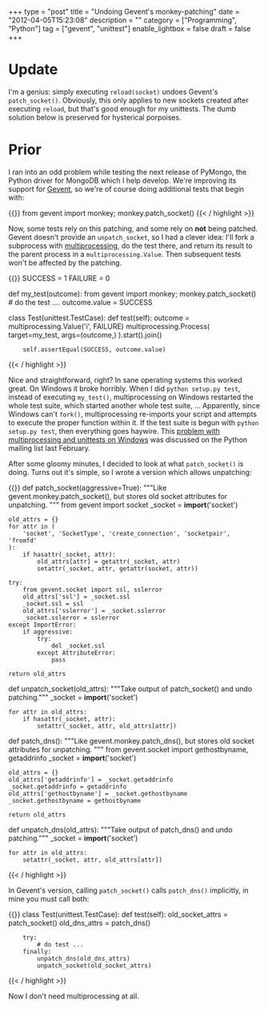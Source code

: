+++
type = "post"
title = "Undoing Gevent's monkey-patching"
date = "2012-04-05T15:23:08"
description = ""
category = ["Programming", "Python"]
tag = ["gevent", "unittest"]
enable_lightbox = false
draft = false
+++

<h1 id="update">Update</h1>
<p>I'm a genius: simply executing <code>reload(socket)</code> undoes Gevent's
<code>patch_socket()</code>. Obviously, this only applies to new sockets created
after executing <code>reload</code>, but that's good enough for my unittests. The
dumb solution below is preserved for hysterical porpoises.</p>
<h1 id="prior">Prior</h1>
<p>I ran into an odd problem while testing the next release of PyMongo, the
Python driver for MongoDB which I help develop. We're improving its
support for <a href="http://www.gevent.org/">Gevent</a>, so we're of course doing
additional tests that begin with:</p>

{{<highlight python3>}}
from gevent import monkey; monkey.patch_socket()
{{< / highlight >}}

<p>Now, some tests rely on this patching, and some rely on <strong>not</strong> being
patched. Gevent doesn't provide an <code>unpatch_socket</code>, so I had a clever
idea: I'll fork a subprocess with
<a href="http://docs.python.org/library/multiprocessing.html">multiprocessing</a>,
do the test there, and return its result to the parent process in a
<code>multiprocessing.Value</code>. Then subsequent tests won't be affected by the
patching.</p>

{{<highlight python3>}}
SUCCESS = 1
FAILURE = 0

def my_test(outcome):
    from gevent import monkey; monkey.patch_socket()
    # do the test ....
    outcome.value = SUCCESS

class Test(unittest.TestCase):
    def test(self):
        outcome = multiprocessing.Value('i', FAILURE)
        multiprocessing.Process(
            target=my_test,
            args=(outcome,)
        ).start().join()

        self.assertEqual(SUCCESS, outcome.value)
{{< / highlight >}}

<p>Nice and straightforward, right? In sane operating systems this worked
great. On Windows it broke horribly. When I did <code>python setup.py test</code>,
instead of executing <code>my_test()</code>, multiprocessing on Windows restarted
the whole test suite, which started another whole test suite, ...
Apparently, since Windows can't <code>fork()</code>, multiprocessing re-imports
your script and attempts to execute the proper function within it. If
the test suite is begun with <code>python setup.py test</code>, then everything
goes haywire. This <a href="http://mail.python.org/pipermail/python-list/2011-February/1266451.html">problem with multiprocessing and unittests on
Windows</a>
was discussed on the Python mailing list last February.</p>
<p>After some gloomy minutes, I decided to look at what <code>patch_socket()</code> is
doing. Turns out it's simple, so I wrote a version which allows
unpatching:</p>

{{<highlight python3>}}
def patch_socket(aggressive=True):
    """Like gevent.monkey.patch_socket(), but stores old socket attributes
    for unpatching.
    """
    from gevent import socket
    _socket = __import__('socket')

    old_attrs = {}
    for attr in (
        'socket', 'SocketType', 'create_connection', 'socketpair', 'fromfd'
    ):
        if hasattr(_socket, attr):
            old_attrs[attr] = getattr(_socket, attr)
            setattr(_socket, attr, getattr(socket, attr))

    try:
        from gevent.socket import ssl, sslerror
        old_attrs['ssl'] = _socket.ssl
        _socket.ssl = ssl
        old_attrs['sslerror'] = _socket.sslerror
        _socket.sslerror = sslerror
    except ImportError:
        if aggressive:
            try:
                del _socket.ssl
            except AttributeError:
                pass

    return old_attrs


def unpatch_socket(old_attrs):
    """Take output of patch_socket() and undo patching."""
    _socket = __import__('socket')

    for attr in old_attrs:
        if hasattr(_socket, attr):
            setattr(_socket, attr, old_attrs[attr])


def patch_dns():
    """Like gevent.monkey.patch_dns(), but stores old socket attributes
    for unpatching.
    """
    from gevent.socket import gethostbyname, getaddrinfo
    _socket = __import__('socket')

    old_attrs = {}
    old_attrs['getaddrinfo'] = _socket.getaddrinfo
    _socket.getaddrinfo = getaddrinfo
    old_attrs['gethostbyname'] = _socket.gethostbyname
    _socket.gethostbyname = gethostbyname

    return old_attrs


def unpatch_dns(old_attrs):
    """Take output of patch_dns() and undo patching."""
    _socket = __import__('socket')

    for attr in old_attrs:
        setattr(_socket, attr, old_attrs[attr])
{{< / highlight >}}

<p>In Gevent's version, calling <code>patch_socket()</code> calls <code>patch_dns()</code>
implicitly, in mine you must call both:</p>

{{<highlight python3>}}
class Test(unittest.TestCase):
    def test(self):
        old_socket_attrs = patch_socket()
        old_dns_attrs = patch_dns()

        try:
            # do test ...
        finally:
            unpatch_dns(old_dns_attrs)
            unpatch_socket(old_socket_attrs)
{{< / highlight >}}

<p>Now I don't need multiprocessing at all.</p>
